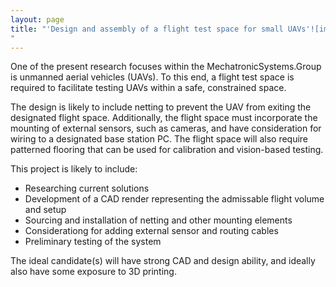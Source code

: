 ```yaml
---
layout: page
title: "'Design and assembly of a flight test space for small UAVs'![image](https://github.com/MechatronicSystems-Group/mechatronicsystems-group.github.io/assets/105787234/a2eb25d0-be3d-423b-be38-5f58a255c09b)
"
---
```


One of the present research focuses within the MechatronicSystems.Group is unmanned aerial vehicles (UAVs). To this end, a flight test space is required to facilitate testing UAVs within a safe, constrained space. 

The design is likely to include netting to prevent the UAV from exiting the designated flight space. Additionally, the flight space must incorporate the mounting of external sensors, such as cameras, and have consideration for wiring to a designated base station PC. The flight space will also require patterned flooring that can be used for calibration and vision-based testing.

This project is likely to include:

<ul>
  <li>Researching current solutions</li>
  <li>Development of a CAD render representing the admissable flight volume and setup</li>
  <li>Sourcing and installation of netting and other mounting elements</li>
  <li>Considerationg for adding external sensor and routing cables</li>
  <li>Preliminary testing of the system</li>
</ul>

The ideal candidate(s) will have strong CAD and design ability, and ideally also have some exposure to 3D printing.
